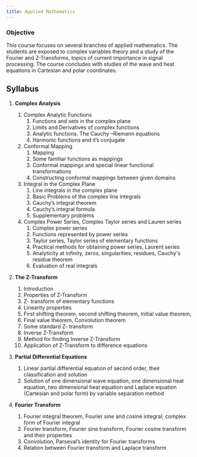 ```yaml
---
title: Applied Mathematics
---
```


### Objective
This course focuses on several branches of applied mathematics. The students are exposed to complex variables theory and a study of the Fourier and Z-Transforms, topics of current importance in signal processing. The course concludes with studies of the wave and heat equations in Cartesian and polar coordinates.

## Syllabus
1. **Complex Analysis**
	1. Complex Analytic Functions	
		1. Functions and sets in the complex plane
		2. Limits and Derivatives of complex functions
		3. Analytic functions. The Cauchy –Riemann equations
		4. Harmonic functions and it’s conjugate
	2. Conformal Mapping
		1. Mapping
		2. Some familiar functions as mappings
		3. Conformal mappings and special linear functional transformations
		4. Constructing conformal mappings between given domains
	3. Integral in the Complex Plane
		1. Line integrals in the complex plane
		2. Basic Problems of the complex line integrals
		3. Cauchy’s integral theorem
		4. Cauchy’s integral formula
		5. Supplementary problems
	4. Complex Power Series, Complex Taylor series and Lauren series
		1. Complex power series
		2. Functions represented by power series
		3. Taylor series, Taylor series of elementary functions
		4. Practical methods for obtaining power series, Laurent series
		5. Analyticity at infinity, zeros, singularities, residues, Cauchy's residue theorem
		6. Evaluation of real integrals

2. **The Z-Transform**
	1. Introduction
	2. Properties of Z-Transform
	3. Z- transform of elementary functions
	4. Linearity properties
	5. First shifting theorem, second shifting theorem, Initial value theorem,
	6. Final value theorem, Convolution theorem
	7. Some standard Z- transform
	8. Inverse Z-Transform
	9. Method for finding Inverse Z-Transform
	10. Application of Z-Transform to difference equations

3. **Partial Differential Equations**
	1. Linear partial differential equation of second order, their classification and solution
	2. Solution of one dimensional wave equation, one dimensional heat equation, two dimensional heat equation and Laplace equation (Cartesian and polar form) by variable separation method

4. **Fourier Transform**
	1. Fourier integral theorem, Fourier sine and cosine integral; complex form of Fourier integral	
	2. Fourier transform, Fourier sine transform, Fourier cosine transform and  their properties
	3. Convolution, Parseval’s identity for Fourier transforms
	4. Relation between Fourier transform and Laplace transform